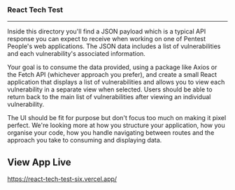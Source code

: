 ### React Tech Test

---

Inside this directory you'll find a JSON payload which is a typical API response you can expect to receive when working on one of Pentest People's web applications. The JSON data includes a list of vulnerabilities and each vulnerability's associated information.

Your goal is to consume the data provided, using a package like Axios or the Fetch API (whichever approach you prefer), and create a small React application that displays a list of vulnerabilities and allows you to view each vulnerability in a separate view when selected. Users should be able to return back to the main list of vulnerabilities after viewing an individual vulnerability.

The UI should be fit for purpose but don't focus too much on making it pixel perfect. We're looking more at how you structure your application, how you organise your code, how you handle navigating between routes and the approach you take to consuming and displaying data.

## View App Live
https://react-tech-test-six.vercel.app/
